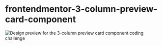 # frontendmentor-3-column-preview-card-component
![Design preview for the 3-column preview card component coding challenge](.3-column-preview-card-component-main/design/desktop-preview.jpg)
